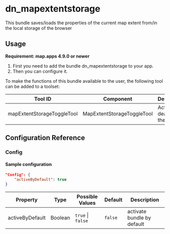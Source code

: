 # dn_mapextentstorage
This bundle saves/loads the properties of the current map extent from/in the local storage of the browser

## Usage
**Requirement: map.apps 4.9.0 or newer**

1. First you need to add the bundle dn_mapextentstorage to your app.
2. Then you can configure it.

To make the functions of this bundle available to the user, the following tool can be added to a toolset:

| Tool ID                     | Component                  | Description                       |
|-----------------------------|----------------------------|-----------------------------------|
| mapExtentStorageToggleTool  | MapExtentStorageToggleTool | Activate or deactivate the bundle |

## Configuration Reference

### Config

#### Sample configuration
```json
"Config": {
    "activeByDefault": true
}
```

| Property            | Type    | Possible Values               | Default       | Description                    |
|---------------------|---------|-------------------------------|---------------|--------------------------------|
| activeByDefault     | Boolean | ```true``` &#124; ```false``` | ```false```   | activate bundle by default     |
